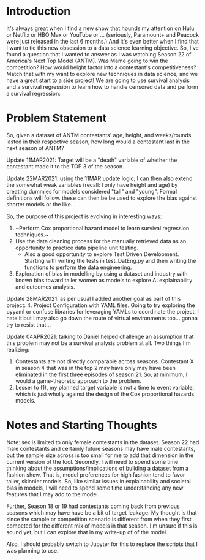 # Introduction
It's always great when I find a new show that hounds
my attention on Hulu or Netflix or HBO Max or YouTube
or ... (seriously, Paramount+ and Peacock were just
released in the last 6 months.) And it's even better
when I find that I want to tie this new obsession 
to a data science learning objective. So, I've found
a question that I wanted to answer as I was watching
Season 22 of America's Next Top Model (ANTM). Was Mame going 
to win the competition? How would height factor into
a contestant's competitiveness? Match that with my 
want to explore new techniques in data science, and 
we have a great start to a side project! We are going
to use survival analysis and a survival regression to
learn how to handle censored data and perform a 
survival regression.

# Problem Statement
So, given a dataset of ANTM contestants' age, height,
and weeks/rounds lasted in their respective season, 
how long would a contestant last in the next season
of ANTM?

Update 11MAR2021: Target will be a "death" variable 
of whether the contestant made it to the TOP 3
of the season. 

Update 22MAR2021: using the 11MAR update logic, I can
then also extend the somewhat weak variables (recall:
I only have height and age) by creating dummies for
models considered "tall" and "young". Formal definitions
will follow. these can then be be used to explore 
the bias against shorter models or the like... 

So, the purpose of this project is evolving in 
interesting ways:
1. ~Perform Cox proportional hazard model to learn
survival regression techniques.~
2. Use the data cleaning process for the manually retrieved
data as an opportunity to practice data pipeline unit
testing.
    * Also a good opportunity to explore Test Driven 
    Development. Starting with writing the tests
    in test_DatEng.py and then writing the functions
    to perform the data engineering.
3. Exploration of bias in modelling by using a dataset and
industry with known bias toward taller women as models to
explore AI explainability and outcomes analysis.

Update 28MAR2021: as per usual I added another goal 
as part of this project:
4. Project Configuration with YAML files. Going to try 
exploring the pyyaml or confuse libraries for leveraging
YAMLs to coordinate the project. I hate it but I may also
go down the route of virtual environments too... gonna
try to resist that...

Update 04APR2021: talking to Daniel helped challenge an
assumption that this problem may not be a survival analysis
problem at all. Two things I'm realizing:
1. Contestants are not directly comparable across seasons.
Contestant X in season 4 that was in the top 2 may have only
may have been eliminated in the first three episodes of season 21.
So, at minimum, I would a game-theoretic approach to the problem.
2. Lesser to (1), my planned target variable is not a time to event
variable, which is just wholly against the design of the Cox proportional
hazards models.

# Notes and Starting Thoughts
Note: sex is limited to only female contestants
in the dataset. Season 22 had male contestants 
and certainly future seasons may have male 
contestants, but the sample size across is too
small for me to add that dimension in the current
version of the tool. Secondly, I will need to spend
some time thinking about the assumptions/implications
of building a dataset from a fashion show. That is, 
model preferences for high fashion tend to favor
taller, skinnier models. So, like similar issues
in explainability and societal bias in models, I will
need to spend some time understanding any new features
that I may add to the model.

Further, Season 18 or 19 had contestants coming back
from previous seasons which may have have be a bit
of target leakage. My thought is that since the sample
or competition scenario is different from when they
first competed for the different mix of models in that
season. I'm unsure if this is sound yet, but I can explore
that in my write-up of of the model. 

Also, I should probably switch to Jupyter for this to 
replace the scripts that I was planning to use.

